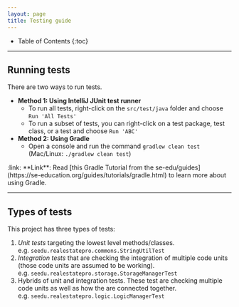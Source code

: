 ```yaml
---
layout: page
title: Testing guide
---
```


* Table of Contents
{:toc}

--------------------------------------------------------------------------------------------------------------------

## Running tests

There are two ways to run tests.

* **Method 1: Using IntelliJ JUnit test runner**
  * To run all tests, right-click on the `src/test/java` folder and choose `Run 'All Tests'`
  * To run a subset of tests, you can right-click on a test package,
    test class, or a test and choose `Run 'ABC'`
* **Method 2: Using Gradle**
  * Open a console and run the command `gradlew clean test` (Mac/Linux: `./gradlew clean test`)

<div markdown="span" class="alert alert-secondary">:link: **Link**: Read [this Gradle Tutorial from the se-edu/guides](https://se-education.org/guides/tutorials/gradle.html) to learn more about using Gradle.
</div>

--------------------------------------------------------------------------------------------------------------------

## Types of tests

This project has three types of tests:

1. *Unit tests* targeting the lowest level methods/classes.<br>
   e.g. `seedu.realestatepro.commons.StringUtilTest`
1. *Integration tests* that are checking the integration of multiple code units (those code units are assumed to be working).<br>
   e.g. `seedu.realestatepro.storage.StorageManagerTest`
1. Hybrids of unit and integration tests. These test are checking multiple code units as well as how the are connected together.<br>
   e.g. `seedu.realestatepro.logic.LogicManagerTest`
